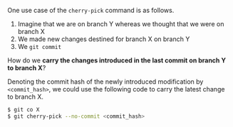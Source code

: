 One use case of the `cherry-pick` command is as follows.
1. Imagine that we are on branch Y whereas we thought that we were on branch X
2. We made new changes destined for branch X on branch Y
3. We `git commit`

How do we **carry the changes introduced in the last commit on branch Y to branch X**?

Denoting the commit hash of the newly introduced modification by `<commit_hash>`, we
could use the following code to carry the latest change to branch X.
```bash
$ git co X
$ git cherry-pick --no-commit <commit_hash>
```







